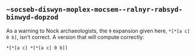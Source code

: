 ## `~socseb-diswyn-moplex-mocsem--ralnyr-rabsyd-binwyd-dopzod`
As a warning to Nock archaeologists, the `9` expansion given here, `*[*[a c] 0 b]`, isn't correct.  A version that will compute correctly:

```
*[*[a c] *[*[a c] 0 b]]
```